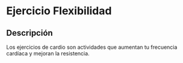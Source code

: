 # Ejercicio Flexibilidad

## Descripción
Los ejercicios de cardio son actividades que aumentan tu frecuencia cardíaca y mejoran la resistencia.
